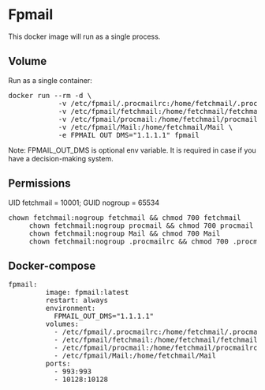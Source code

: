 <h1><b>Fpmail</b></h1>

<p>This docker image will run as a single process.</p>

<h2>Volume</h2>
<p>Run as a single container:</p>
<pre>docker run --rm -d \
            -v /etc/fpmail/.procmailrc:/home/fetchmail/.procmailrc \ 
            -v /etc/fpmail/fetchmail:/home/fetchmail/fetchmailrc \
            -v /etc/fpmail/procmail:/home/fetchmail/procmailrc \
            -v /etc/fpmail/Mail:/home/fetchmail/Mail \
            -e FPMAIL_OUT_DMS="1.1.1.1" fpmail
</pre>
<p>Note: FPMAIL_OUT_DMS is optional env variable. It is required in case if you have a decision-making system.</p>

<h2>Permissions</h2>
<p>UID fetchmail = 10001; GUID nogroup = 65534</p>
<pre>chown fetchmail:nogroup fetchmail && chmod 700 fetchmail
     chown fetchmail:nogroup procmail && chmod 700 procmail
     chown fetchmail:nogroup Mail && chmod 700 Mail
     chown fetchmail:nogroup .procmailrc && chmod 700 .procmailrc
</pre>

<h2>Docker-compose</h2>
<pre>fpmail:
         image: fpmail:latest
         restart: always
         environment:
           FPMAIL_OUT_DMS="1.1.1.1"
         volumes:
           - /etc/fpmail/.procmailrc:/home/fetchmail/.procmailrc
           - /etc/fpmail/fetchmail:/home/fetchmail/fetchmailrc
           - /etc/fpmail/procmail:/home/fetchmail/procmailrc
           - /etc/fpmail/Mail:/home/fetchmail/Mail
         ports:
           - 993:993
           - 10128:10128
</pre>
